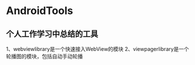 # AndroidTools
## 个人工作学习中总结的工具
1、webviewlibrary是一个快速接入WebView的模块
2、viewpagerlibrary是一个轮播图的模块，包括自动手动轮播
